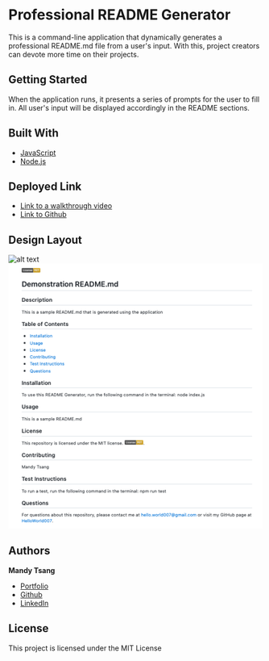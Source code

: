# Professional README Generator

This is a command-line application that dynamically generates a professional README.md file from a user's input. With this, project creators can devote more time on their projects. 


## Getting Started

When the application runs, it presents a series of prompts for the user to fill in. All user's input will be displayed accordingly in the README sections. 

## Built With

* [JavaScript](https://developer.mozilla.org/en-US/docs/Web/JavaScript)
* [Node.js](https://nodejs.org/en/)


## Deployed Link

* [Link to a walkthrough video](https://youtu.be/Vt4-6wHhNXA)
* [Link to Github](https://github.com/MANDYTSANG007/README-Generator)

## Design Layout

![alt text](./Develop/images/DemonstrationREADME.md.gif)
![alt text](./Develop/images/READMEscreenshot.png)


## Authors

**Mandy Tsang** 

- [Portfolio](https://mandytsang007.github.io/new-portfolio/)
- [Github](https://github.com/MANDYTSANG007)
- [LinkedIn](https://www.linkedin.com/in/man-tsang-64308b22a/)


## License

This project is licensed under the MIT License 

